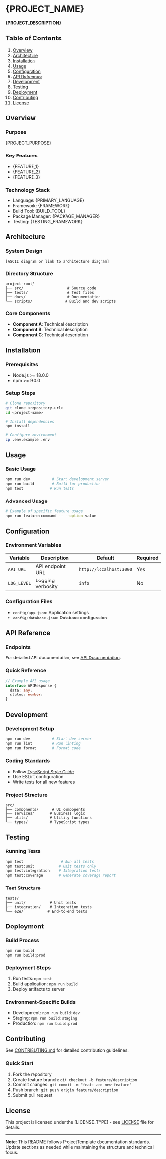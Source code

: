 # {PROJECT_NAME}

**{PROJECT_DESCRIPTION}**

## Table of Contents

1. [Overview](#overview)
2. [Architecture](#architecture)
3. [Installation](#installation)
4. [Usage](#usage)
5. [Configuration](#configuration)
6. [API Reference](#api-reference)
7. [Development](#development)
8. [Testing](#testing)
9. [Deployment](#deployment)
10. [Contributing](#contributing)
11. [License](#license)

## Overview

### Purpose
{PROJECT_PURPOSE}

### Key Features
- {FEATURE_1}
- {FEATURE_2} 
- {FEATURE_3}

### Technology Stack
- Language: {PRIMARY_LANGUAGE}
- Framework: {FRAMEWORK}
- Build Tool: {BUILD_TOOL}
- Package Manager: {PACKAGE_MANAGER}
- Testing: {TESTING_FRAMEWORK}

## Architecture

### System Design
```text
[ASCII diagram or link to architecture diagram]
```

### Directory Structure
```text
project-root/
├── src/                    # Source code
├── tests/                  # Test files
├── docs/                   # Documentation
└── scripts/               # Build and dev scripts
```

### Core Components
- **Component A**: Technical description
- **Component B**: Technical description
- **Component C**: Technical description

## Installation

### Prerequisites
- Node.js >= 18.0.0
- npm >= 9.0.0

### Setup Steps
```bash
# Clone repository
git clone <repository-url>
cd <project-name>

# Install dependencies
npm install

# Configure environment
cp .env.example .env
```

## Usage

### Basic Usage
```bash
npm run dev          # Start development server
npm run build        # Build for production
npm test            # Run tests
```

### Advanced Usage
```bash
# Example of specific feature usage
npm run feature:command -- --option value
```

## Configuration

### Environment Variables
| Variable | Description | Default | Required |
|----------|-------------|---------|----------|
| `API_URL` | API endpoint URL | `http://localhost:3000` | Yes |
| `LOG_LEVEL` | Logging verbosity | `info` | No |

### Configuration Files
- `config/app.json`: Application settings
- `config/database.json`: Database configuration

## API Reference

### Endpoints
For detailed API documentation, see [API Documentation](docs/api/README.md).

### Quick Reference
```typescript
// Example API usage
interface APIResponse {
  data: any;
  status: number;
}
```

## Development

### Development Setup
```bash
npm run dev          # Start dev server
npm run lint         # Run linting
npm run format       # Format code
```

### Coding Standards
- Follow [TypeScript Style Guide](docs/style-guide.md)
- Use ESLint configuration
- Write tests for all new features

### Project Structure
```text
src/
├── components/      # UI components
├── services/       # Business logic
├── utils/          # Utility functions
└── types/          # TypeScript types
```

## Testing

### Running Tests
```bash
npm test                 # Run all tests
npm test:unit           # Unit tests only
npm test:integration    # Integration tests
npm test:coverage       # Generate coverage report
```

### Test Structure
```text
tests/
├── unit/           # Unit tests
├── integration/    # Integration tests
└── e2e/           # End-to-end tests
```

## Deployment

### Build Process
```bash
npm run build
npm run build:prod
```

### Deployment Steps
1. Run tests: `npm test`
2. Build application: `npm run build`
3. Deploy artifacts to server

### Environment-Specific Builds
- Development: `npm run build:dev`
- Staging: `npm run build:staging`
- Production: `npm run build:prod`

## Contributing

See [CONTRIBUTING.md](CONTRIBUTING.md) for detailed contribution guidelines.

### Quick Start
1. Fork the repository
2. Create feature branch: `git checkout -b feature/description`
3. Commit changes: `git commit -m "feat: add new feature"`
4. Push branch: `git push origin feature/description`
5. Submit pull request

## License

This project is licensed under the [LICENSE_TYPE] - see [LICENSE](LICENSE) file for details.

---

**Note**: This README follows ProjectTemplate documentation standards. 
Update sections as needed while maintaining the structure and technical focus.